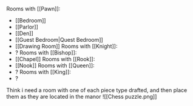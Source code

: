 Rooms with [[Pawn]]:
- [[Bedroom]]
- [[Parlor]]
- [[Den]]
- [[Guest Bedroom|Quest Bedroom]]
- [[Drawing Room]]
Rooms with [[Knight]]:
- ?
Rooms with [[Bishop]]:
- [[Chapel]]
Rooms with [[Rook]]:
- [[Nook]]
Rooms with [[Queen]]:
- ?
Rooms with [[King]]:
- ?

Think i need a room with one of each piece type drafted, and then place them as they are located in the manor
![[Chess puzzle.png]]